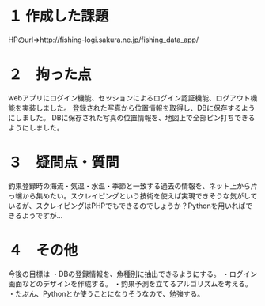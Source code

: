 <h1>１ 作成した課題</h1>
HPのurl⇒http://fishing-logi.sakura.ne.jp/fishing_data_app/

<h1>２　拘った点</h1>
webアプリにログイン機能、セッションによるログイン認証機能、ログアウト機能を実装しました。
登録された写真から位置情報を取得し、DBに保存するようにしました。
DBに保存された写真の位置情報を、地図上で全部ピン打ちできるようにしました。

<h1>３　疑問点・質問</h1>
釣果登録時の海流・気温・水温・季節と一致する過去の情報を、ネット上から片っ端から集めたい。スクレイピングという技術を使えば実現できそうな気がしているが、スクレイピングはPHPでもできるのでしょうか？Pythonを用いればできるようですが...

<h1>４　その他</h1>
今後の目標は
・DBの登録情報を、魚種別に抽出できるようにする。
・ログイン画面などのデザインを作成する。
・釣果予測を立てるアルゴリズムを考える。
・たぶん、Pythonとか使うことになりそうなので、勉強する。
